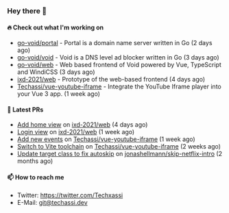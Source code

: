 ### Hey there 👋

#### 🔥 Check out what I'm working on


- [go-void/portal](https://github.com/go-void/portal) - Portal is a domain name server written in Go (2 days ago)
- [go-void/void](https://github.com/go-void/void) - Void is a DNS level ad blocker written in Go (3 days ago)
- [go-void/web](https://github.com/go-void/web) - Web based frontend of Void powered by Vue, TypeScript and WindiCSS (3 days ago)
- [ixd-2021/web](https://github.com/ixd-2021/web) - Prototype of the web-based frontend (4 days ago)
- [Techassi/vue-youtube-iframe](https://github.com/Techassi/vue-youtube-iframe) - Integrate the YouTube Iframe player into your Vue 3 app. (1 week ago)

#### 🧪 Latest PRs


- [Add home view](https://github.com/ixd-2021/web/pull/3) on [ixd-2021/web](https://github.com/ixd-2021/web) (4 days ago)
- [Login view](https://github.com/ixd-2021/web/pull/1) on [ixd-2021/web](https://github.com/ixd-2021/web) (1 week ago)
- [Add new events](https://github.com/Techassi/vue-youtube-iframe/pull/8) on [Techassi/vue-youtube-iframe](https://github.com/Techassi/vue-youtube-iframe) (1 week ago)
- [Switch to Vite toolchain](https://github.com/Techassi/vue-youtube-iframe/pull/7) on [Techassi/vue-youtube-iframe](https://github.com/Techassi/vue-youtube-iframe) (2 weeks ago)
- [Update target class to fix autoskip](https://github.com/jonashellmann/skip-netflix-intro/pull/2) on [jonashellmann/skip-netflix-intro](https://github.com/jonashellmann/skip-netflix-intro) (2 months ago)

#### 📫 How to reach me

- Twitter: https://twitter.com/Techxassi
- E-Mail: git@techassi.dev